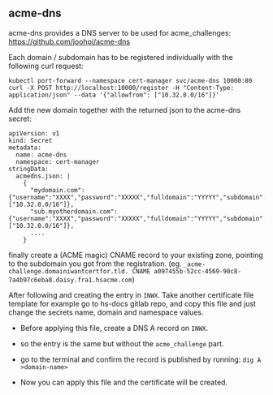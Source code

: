 
## acme-dns

acme-dns provides a DNS server to be used for acme_challenges: https://github.com/joohoi/acme-dns

Each domain / subdomain has to be registered individually with the following curl request:
```
kubectl port-forward --namespace cert-manager svc/acme-dns 10000:80
curl -X POST http://localhost:10000/register -H "Content-Type: application/json" --data '{"allowfrom": ["10.32.0.0/16"]}'
```
Add the new domain together with the returned json to the acme-dns secret:

```
apiVersion: v1
kind: Secret
metadata:
  name: acme-dns
  namespace: cert-manager
stringData:
  acmedns.json: |
    {
      "mydomain.com": {"username":"XXXX","password":"XXXXX","fulldomain":"YYYYY","subdomain":"zzzzz","allowfrom":["10.32.0.0/16"]},
      "sub.myotherdomain.com": {"username":"XXXX","password":"XXXXX","fulldomain":"YYYYY","subdomain":"zzzzz","allowfrom":["10.32.0.0/16"]},
      ....
    }
```
finally create a (ACME magic) CNAME record to your existing zone, pointing to the subdomain you got from the registration. (eg. `_acme-challenge.domainiwantcertfor.tld. CNAME a097455b-52cc-4569-90c8-7a4b97c6eba8.daisy.fra1.hsacme.com`)


After following and creating the entry in `INWX`. Take another certificate file template for example go to hs-docs gitlab repo, and copy this file and just change the secrets name, domain and namespace values.

- Before applying this file, create a DNS A record on `INWX`.
- so the entry is the same but without the `acme_challenge` part.
- go to the terminal and confirm the record is published by running: `dig A >domain-name>`


- Now you can apply this file and the certificate will be created.
